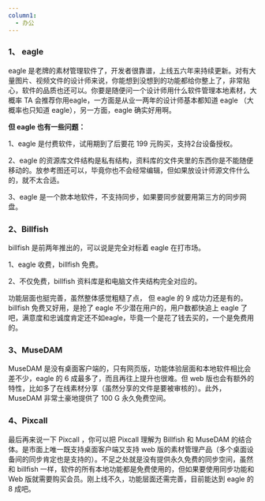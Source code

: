 ```yaml
---
column1:
  - 办公
---
```



### **1、 eagle**

eagle 是老牌的素材管理软件了，开发者很靠谱，上线五六年来持续更新。对有大量图片、视频文件的设计师来说，你能想到没想到的功能都给你整上了，非常贴心，软件的品质也还可以。你要是随便问一个设计师用什么软件管理本地素材，大概率 TA 会推荐你用eagle，一方面是从业一两年的设计师基本都知道 eagle （大概率也只知道 eagle），另一方面，eagle 确实好用啊。

**但 eagle 也有一些问题：**

1、eagle 是付费软件，试用期到了后要花 199 元购买，支持2台设备授权。

2、eagle 的资源库文件结构是私有结构，资料库的文件夹里的东西你是不能随便移动的。放参考图还可以，毕竟你也不会经常编辑，但如果放设计师源文件什么的，就不太合适。

3、eagle 是一个款本地软件，不支持同步，如果要同步就要用第三方的同步网盘。

### 2、Billfish

  
billfish 是前两年推出的，可以说是完全对标着 eagle 在打市场。

1、eagle 收费，billfish 免费。

2、不仅免费，billfish 资料库是和电脑文件夹结构完全对应的。

功能层面也挺完善，虽然整体感觉粗糙了点， 但 eagle 的 9 成功力还是有的。billfish 免费又好用，是抢了 eagle 不少潜在用户的，用户数都快追上 eagle 了吧，满意度和忠诚度肯定还不如eagle，毕竟一个是花了钱去买的，一个是免费用的。

  

### 3、MuseDAM

MuseDAM 是没有桌面客户端的，只有网页版，功能体验层面和本地软件相比会差不少，eagle 的 6 成最多了，而且再往上提升也很难。但 web 版也会有额外的特性，比如多了在线素材分享（虽然分享的文件是要被审核的）。此外，MuseDAM 非常土豪地提供了 100 G 永久免费空间。

  

### 4、Pixcall

最后再来说一下 Pixcall ，你可以把 Pixcall 理解为 Billfish 和 MuseDAM 的结合体。是市面上唯一既支持桌面客户端又支持 web 版的素材管理产品（多个桌面设备间的同步肯定也是支持的）。不足之处就是没有提供永久免费的同步空间，虽然和 billfish 一样，软件的所有本地功能都是免费使用的，但如果要使用同步功能和 Web 版就需要购买会员。刚上线不久，功能层面还需完善，目前能达到 eagle 的 8 成吧。